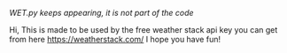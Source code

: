 *WET.py keeps appearing, it is not part of the code*

Hi, This is made to be used by the free weather stack api key you can get from here https://weatherstack.com/ I hope you have fun!
